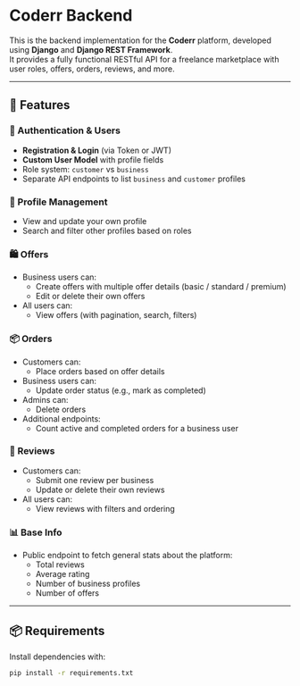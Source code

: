 # Coderr Backend

This is the backend implementation for the **Coderr** platform, developed using **Django** and **Django REST Framework**.  
It provides a fully functional RESTful API for a freelance marketplace with user roles, offers, orders, reviews, and more.

---

## 🚀 Features

### 🔐 Authentication & Users
- **Registration & Login** (via Token or JWT)
- **Custom User Model** with profile fields
- Role system: `customer` vs `business`
- Separate API endpoints to list `business` and `customer` profiles

### 📄 Profile Management
- View and update your own profile
- Search and filter other profiles based on roles

### 🛍️ Offers
- Business users can:
  - Create offers with multiple offer details (basic / standard / premium)
  - Edit or delete their own offers
- All users can:
  - View offers (with pagination, search, filters)

### 📦 Orders
- Customers can:
  - Place orders based on offer details
- Business users can:
  - Update order status (e.g., mark as completed)
- Admins can:
  - Delete orders
- Additional endpoints:
  - Count active and completed orders for a business user

### 🌟 Reviews
- Customers can:
  - Submit one review per business
  - Update or delete their own reviews
- All users can:
  - View reviews with filters and ordering

### 📊 Base Info
- Public endpoint to fetch general stats about the platform:
  - Total reviews
  - Average rating
  - Number of business profiles
  - Number of offers

---

## 📦 Requirements

Install dependencies with:

```bash
pip install -r requirements.txt
